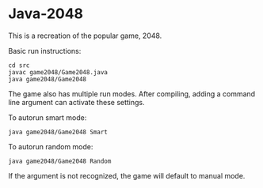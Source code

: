 # Java-2048

This is a recreation of the popular game, 2048.

Basic run instructions:
```command
cd src
javac game2048/Game2048.java
java game2048/Game2048
```

The game also has multiple run modes. After compiling, adding a command line argument can activate these settings.

To autorun smart mode:
```command
java game2048/Game2048 Smart
```

To autorun random mode:
```command
java game2048/Game2048 Random
```

If the argument is not recognized, the game will default to manual mode.
